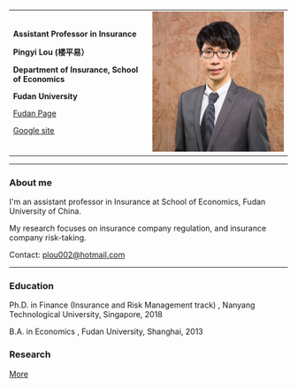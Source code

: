 <div>
<table border="0">
  <tr>
    <td width="50%">
      <p><b>Assistant Professor in Insurance</b></p>
      <p><b>Pingyi Lou (楼平易）</b></p>
      <p><b>Department of Insurance, School of Economics</b></p>
      <p><b>Fudan University</b></p>
      <p><a href="https://econ.fudan.edu.cn/sdpzw-con.jsp?urltype=news.NewsContentUrl&wbtreeid=1658&wbnewsid=14218">Fudan Page</a></p>
      <p><a href="https://sites.google.com/view/plou002/home">Google site</a></p>
    </td>
    <td width="50%">
      <img src="/1.jpg" width="150%">
    </td>
  </tr>
</table>
</div>

---

### About me

I'm an assistant professor in Insurance at School of Economics,  Fudan University of China.

My research focuses on insurance company regulation, and insurance company risk-taking.

Contact: <a href="mailto:plou002@hotmail.com">plou002@hotmail.com</a>

---

### Education
Ph.D.  in Finance (Insurance and Risk Management track) , Nanyang Technological University, Singapore, 2018

B.A. in Economics , Fudan University, Shanghai, 2013

### Research

<a href="https://sites.google.com/view/plou002/home">More</a>
